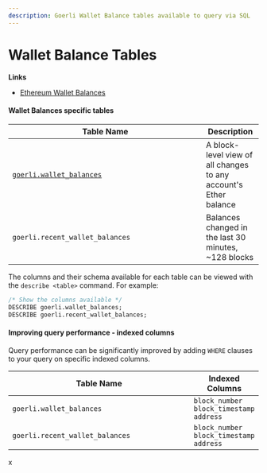 ```yaml
---
description: Goerli Wallet Balance tables available to query via SQL
---
```


# Wallet Balance Tables

**Links**

* [Ethereum Wallet Balances](../../ethereum/wallet-balances/)

#### Wallet Balances specific tables

<table><thead><tr><th width="374">Table Name</th><th>Description</th></tr></thead><tbody><tr><td><a href="goerli.wallet_balances.md"><code>goerli.wallet_balances</code></a></td><td>A block-level view of all changes to any account's Ether balance</td></tr><tr><td><code>goerli.recent_wallet_balances</code></td><td>Balances changed in the last 30 minutes, ~128 blocks</td></tr></tbody></table>

The columns and their schema available for each table can be viewed with the `describe <table>` command. For example:

```sql
/* Show the columns available */
DESCRIBE goerli.wallet_balances;
DESCRIBE goerli.recent_wallet_balances;
```

#### Improving query performance - indexed columns

Query performance can be significantly improved by adding `WHERE` clauses to your query on specific indexed columns.

<table><thead><tr><th width="398">Table Name</th><th>Indexed Columns</th></tr></thead><tbody><tr><td><code>goerli.wallet_balances</code></td><td><code>block_number</code> <code>block_timestamp</code> <code>address</code></td></tr><tr><td><code>goerli.recent_wallet_balances</code></td><td><code>block_number</code> <code>block_timestamp</code> <code>address</code></td></tr></tbody></table>

x
